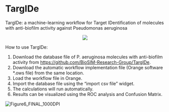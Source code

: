 # TargIDe

TargIDe: a machine-learning workflow for Target IDentification of molecules with anti-biofilm activity against Pseudomonas aeruginosa 

<p align="center">
 <img src="https://user-images.githubusercontent.com/11854631/206167865-0d4c0ac1-f6c5-4eff-896c-605e495a5252.jpg](https://github.com/BioSIM-Research-Group/TargIDe/tree/main/TargIDe/Figures/JBI_MLBIOFILMS_Graphical_Abstract_06122022_small.jpg">


How to use TargIDe:

1.	Download the database file of P. aeruginosa molecules with anti-biofilm activity from https://github.com/BioSIM-Research-Group/TargIDe.
2.	Download the automatic workflow implementation file (Orange software *.ows file) from the same location.
3.	Load the workflow file in Orange.
4.	Import the database file using the “import csv file” widget.
5.	The calculations will run automatically.
6.	Results can be visualized using the ROC analysis and Confusion Matrix.


![Figure6_FINAL_1000DPI](https://user-images.githubusercontent.com/11854631/206155426-a5240353-2625-4898-9f2d-6dfa9d6011fe.jpg)

</p>
